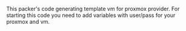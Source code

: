 This packer's code generating template vm for proxmox provider.
For starting this code you need to add variables with user/pass for your proxmox and vm.